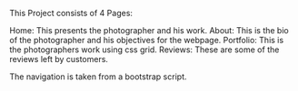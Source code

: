 This Project consists of 4 Pages:

Home: This presents the photographer and his work.
About: This is the bio of the photographer and his objectives for the webpage.
Portfolio: This is the photographers work using css grid.
Reviews: These are some of the reviews left by customers.

The navigation is taken from a bootstrap script.
